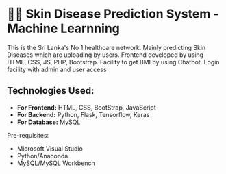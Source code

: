 # 👨‍⚕️ Skin Disease Prediction System - Machine Learnning

This is the Sri Lanka's No 1 healthcare network. Mainly predicting Skin Diseases which are uploading by  users. Frontend developed by using HTML, CSS, JS, PHP, Bootstrap. Facility to get BMI by using Chatbot. Login facility with admin and user access

## Technologies Used:

- **For Frontend:** HTML, CSS, BootStrap, JavaScript
- **For Backend:** Python, Flask, Tensorflow, Keras
- **For Database:** MySQL
 
Pre-requisites:
- Microsoft Visual Studio
- Python/Anaconda
- MySQL/MySQL Workbench
